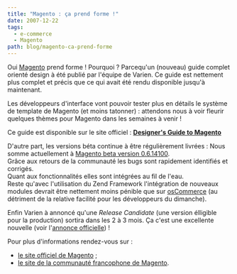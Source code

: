 ```yaml
---
title: "Magento : ça prend forme !"
date: 2007-12-22
tags:
  - e-commerce
  - Magento
path: blog/magento-ca-prend-forme
---
```

Oui [Magento](/tags/magento/) prend forme ! Pourquoi ? Parcequ'un (nouveau) guide complet orienté design à été publié par l'équipe de Varien. Ce guide est nettement plus complet et précis que ce qui avait été rendu disponible jusqu'à maintenant.

Les développeurs d'interface vont pouvoir tester plus en détails le système de template de Magento (et moins tatonner) : attendons nous à voir fleurir quelques thèmes pour Magento dans les semaines à venir !

Ce guide est disponible sur le site officiel : [**Designer's Guide to Magento**](http://www.magentocommerce.com/design_guide/)
<!-- excerpt -->

D'autre part, les versions béta continue à être régulièrement livrées : Nous somme actuellement à [Magento beta version 0.6.14100](http://www.magentocommerce.com/blog/comments/magento-0614100-available-for-download/).  
Grâce aux retours de la communauté les bugs sont rapidement identifiés et corrigés.  
Quant aux fonctionnalités elles sont intégrées au fil de l'eau.  
Reste qu'avec l'utilisation du Zend Framework l'intégration de nouveaux modules devrait être nettement moins pénible que sur [osCommerce](http://www.oscommerce.com/) (au détriment de la relative facilité pour les développeurs du dimanche).

Enfin Varien à annoncé qu'une _Release Candidate_ (une version élligible pour la production) sortira dans les 2 à 3 mois. Ça c'est une excellente nouvelle (voir l'[annonce officielle](http://www.magentocommerce.com/blog/comments/magento-100-days-later/)) !

Pour plus d'informations rendez-vous sur :
* [le site officiel de Magento](http://magentocommerce.com) ;
* [le site de la communauté francophone de Magento](http://www.fragento.org).
